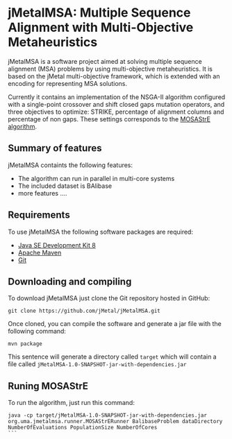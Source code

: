 # jMetalMSA: Multiple Sequence Alignment with Multi-Objective Metaheuristics
jMetalMSA is a software project aimed at solving multiple sequence alignment (MSA) problems by using multi-objective metaheuristics. It is based on the jMetal multi-objective framework, which is extended with an encoding for representing MSA solutions. 

Currently it contains an implementation of the NSGA-II algorithm configured with a single-point crossover and shift closed gaps mutation operators, and three objectives to optimize: STRIKE, percentage of alignment columns and percentage of non gaps. These settings corresponds to the [MOSAStrE algorithm](http://bioinformatics.oxfordjournals.org/content/early/2013/06/21/bioinformatics.btt360.abstract). 

## Summary of features
jMetalMSA containts the following features:
* The algorithm can run in parallel in multi-core systems
* The included dataset is BAlibase
* more features ....

## Requirements
To use jMetalMSA the following software packages are required:
* [Java SE Development Kit 8](http://www.oracle.com/technetwork/java/javase/downloads/jdk8-downloads-2133151.html?ssSourceSiteId=otnes)
* [Apache Maven](https://maven.apache.org/)
* [Git](https://git-scm.com/)

## Downloading and compiling
To download jMetalMSA just clone the Git repository hosted in GitHub:
```
git clone https://github.com/jMetal/jMetalMSA.git
```
Once cloned, you can compile the software and generate a jar file with the following command:
```
mvn package
```
This sentence will generate a directory called `target` which will contain a file called `jMetalMSA-1.0-SNAPSHOT-jar-with-dependencies.jar`

## Runing MOSAStrE
To run the algorithm, just run this command:
````
java -cp target/jMetalMSA-1.0-SNAPSHOT-jar-with-dependencies.jar org.uma.jmetalmsa.runner.MOSAStrERunner BalibaseProblem dataDirectory NumberOfEvaluations PopulationSize NumberOfCores
```
